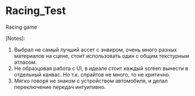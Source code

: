 # Racing_Test
 Racing game

[Notes]: 

1) Выбрал не самый лучший ассет с энвиром, очень много разных материалов на сцене, стоит использовать один с общим текстурным атласом.
2) Не образцовая работа с UI, в идеале стоит каждый screen вынести в отдельный канвас. Но т.к. спрайтов не много, то не критично. 
3) Мягко говоря не знаком с устройством автомобиля, и делал переключение передач интуитивно.  
